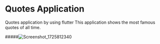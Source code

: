# Quotes Application
Quotes application by using flutter
This application shows the most famous quotes of all time.

#####![Screenshot_1725812340](https://github.com/user-attachments/assets/f13cf291-20a7-4c0d-872b-810ad0696a23)

